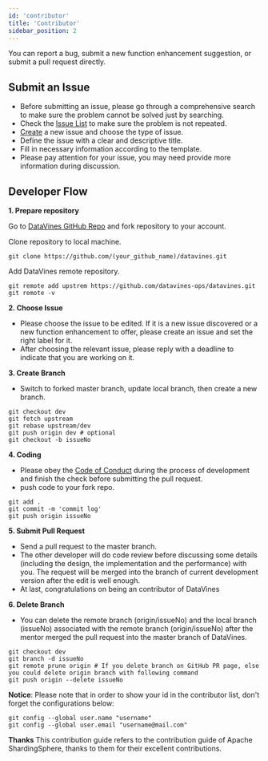 ```yaml
---
id: 'contributor'
title: 'Contributor'
sidebar_position: 2
---
```


You can report a bug, submit a new function enhancement suggestion, or submit a pull request directly.

## Submit an Issue

 - Before submitting an issue, please go through a comprehensive search to make sure the problem cannot be solved just by searching.
 - Check the [Issue List](https://github.com/datavines-ops/datavines/issues) to make sure the problem is not repeated.
 - [Create](https://github.com/datavines-ops/datavines/issues/new/choose) a new issue and choose the type of issue.
 - Define the issue with a clear and descriptive title.
 - Fill in necessary information according to the template.
 - Please pay attention for your issue, you may need provide more information during discussion.

## Developer Flow

**1. Prepare repository**

Go to [DataVines GitHub Repo]( https://github.com/datavines-ops/datavines ) and fork repository to your account.

Clone repository to local machine.
```shell
git clone https://github.com/(your_github_name)/datavines.git
```

Add DataVines remote repository.
```shell
git remote add upstrem https://github.com/datavines-ops/datavines.git
git remote -v
```

**2. Choose Issue**

 - Please choose the issue to be edited. If it is a new issue discovered or a new function enhancement to offer, please create an issue and set the right label for it.
 - After choosing the relevant issue, please reply with a deadline to indicate that you are working on it.

**3. Create Branch**

 - Switch to forked master branch, update local branch, then create a new branch.

```shell
git checkout dev
git fetch upstream
git rebase upstream/dev
git push origin dev # optional
git checkout -b issueNo
```

**4. Coding**

  - Please obey the [Code of Conduct](code-conduct.md) during the process of development and finish the check before submitting the pull request.
  - push code to your fork repo.

```shell
git add .
git commit -m 'commit log'
git push origin issueNo
```

**5. Submit Pull Request**

 - Send a pull request to the master branch.
 - The other developer will do code review before discussing some details (including the design, the implementation and the performance) with you. The request will be merged into the branch of current development version after the edit is well enough.
 - At last, congratulations on being an contributor of DataVines

**6. Delete Branch**

 - You can delete the remote branch (origin/issueNo) and the local branch (issueNo) associated with the remote branch (origin/issueNo) after the mentor merged the pull request into the master branch of DataVines.
 
```shell
git checkout dev
git branch -d issueNo
git remote prune origin # If you delete branch on GitHub PR page, else you could delete origin branch with following command
git push origin --delete issueNo
```
**Notice**:  Please note that in order to show your id in the contributor list, don't forget the configurations below:

```shell
git config --global user.name "username"
git config --global user.email "username@mail.com"
```

**Thanks**
This contribution guide refers to the contribution guide of Apache ShardingSphere, thanks to them for their excellent contributions.
